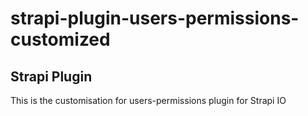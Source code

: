 # strapi-plugin-users-permissions-customized

## Strapi Plugin

This is the customisation for users-permissions plugin for Strapi IO